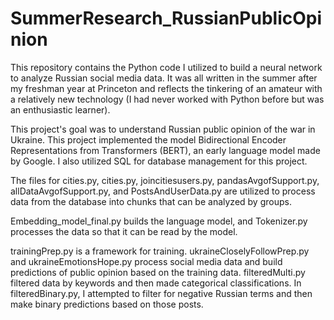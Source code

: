 # SummerResearch_RussianPublicOpinion

This repository contains the Python code I utilized to build a neural network to analyze Russian social media data. It was all written in the summer after my freshman year at Princeton and reflects the tinkering of an amateur with a relatively new technology (I had never worked with Python before but was an enthusiastic learner). 

This project's goal was to understand Russian public opinion of the war in Ukraine. This project implemented the model Bidirectional Encoder Representations from Transformers (BERT), an early language model made by Google. I also utilized SQL for database management for this project. 

The files for cities.py, cities.py, joincitiesusers.py, pandasAvgofSupport.py, allDataAvgofSupport.py, and PostsAndUserData.py are utilized to process data from the database into chunks that can be analyzed by groups. 

Embedding_model_final.py builds the language model, and Tokenizer.py processes the data so that it can be read by the model.

trainingPrep.py is a framework for training. ukraineCloselyFollowPrep.py and ukraineEmotionsHope.py process social media data and build predictions of public opinion based on the training data. filteredMulti.py filtered data by keywords and then made categorical classifications. In filteredBinary.py, I attempted to filter for negative Russian terms and then make binary predictions based on those posts. 
